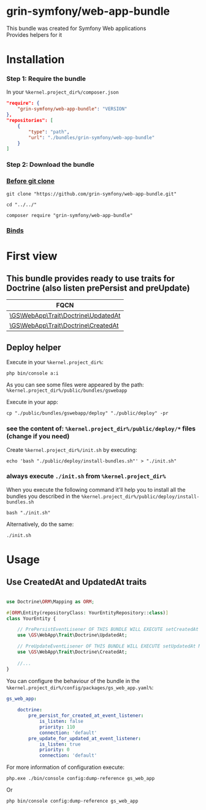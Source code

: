 grin-symfony/web-app-bundle
========

This bundle was created for Symfony Web applications
<br>
Provides helpers for it

# Installation

### Step 1: Require the bundle

In your `%kernel.project_dir%/composer.json`

```json
"require": {
	"grin-symfony/web-app-bundle": "VERSION"
},
"repositories": [
	{
		"type": "path",
		"url": "./bundles/grin-symfony/web-app-bundle"
	}
]
```

### Step 2: Download the bundle

### [Before git clone](https://github.com/grin-symfony/docs/blob/main/docs/bundles_grin_symfony%20mkdir.md)

```console
git clone "https://github.com/grin-symfony/web-app-bundle.git"
```

```console
cd "../../"
```

```console
composer require "grin-symfony/web-app-bundle"
```

### [Binds](https://github.com/grin-symfony/docs/blob/main/docs/borrow-services.yaml-section.md)


# First view

This bundle provides ready to use traits for Doctrine (also listen prePersist and preUpdate)
------

| FQCN |
| ------------- |
| [\GS\WebApp\Trait\Doctrine\UpdatedAt](https://github.com/grin-symfony/web-app-bundle/blob/main/src/Trait/Doctrine/UpdatedAt.php) |
| [\GS\WebApp\Trait\Doctrine\CreatedAt](https://github.com/grin-symfony/web-app-bundle/blob/main/src/Trait/Doctrine/CreatedAt.php) |

Deploy helper
------

Execute in your `%kernel.project_dir%`:

```console
php bin/console a:i
```

As you can see some files were appeared by the path:
`%kernel.project_dir%/public/bundles/gswebapp`

Execute in your app:
```console
cp "./public/bundles/gswebapp/deploy" "./public/deploy" -pr
```

### see the content of: `%kernel.project_dir%/public/deploy/*` files (change if you need)

Create `%kernel.project_dir%/init.sh` by executing:
```console
echo 'bash "./public/deploy/install-bundles.sh"' > "./init.sh"
```

### always execute `./init.sh` from `%kernel.project_dir%`

When you execute the following command it'll help you to install all the bundles you described in the `%kernel.project_dir%/public/deploy/install-bundles.sh`
```console
bash "./init.sh"
```

Alternatively, do the same:
```console
./init.sh
```

# Usage

Use CreatedAt and UpdatedAt traits
------

```php

use Doctrine\ORM\Mapping as ORM;

#[ORM\Entity(repositoryClass: YourEntityRepository::class)]
class YourEntity {

	// PrePersistEventLisener OF THIS BUNDLE WILL EXECUTE setCreatedAt METHOD FOR YOU
	use \GS\WebApp\Trait\Doctrine\UpdatedAt;

	// PreUpdateEventLisener OF THIS BUNDLE WILL EXECUTE setUpdatedAt METHOD FOR YOU
	use \GS\WebApp\Trait\Doctrine\CreatedAt;
	
	//...
}

```

You can configure the behaviour of the bundle in the `%kernel.project_dir%/config/packages/gs_web_app.yaml%`:

```yaml
gs_web_app:
    
    doctrine:
        pre_persist_for_created_at_event_listener:
            is_listen: false
            priority: 110
            connection: 'default'
        pre_update_for_updated_at_event_listener:
            is_listen: true
            priority: 0
            connection: 'default'
```

For more information of configuration execute:

```console
php.exe ./bin/console config:dump-reference gs_web_app
```

Or

```console
php bin/console config:dump-reference gs_web_app
```




